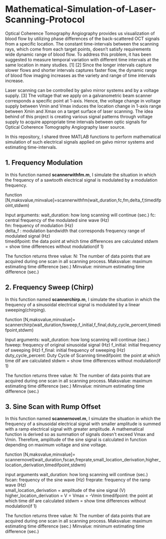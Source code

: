 # Mathematical-Simulation-of-Laser-Scanning-Protocol

Optical Coherence Tomography Angiography provides us visualization of blood flow by utilizing phase differences of the back-scattered OCT signals from a specific location. The constant time-intervals between the scanning rays, which come from each target points, doesn’t satisfy requirements wide dynamic range of blood flow. To address this problem, it has been suggested to measure temporal variation with different time intervals at the same location in many studies. [1] [2] Since the longer intervals capture slower flows and shorter intervals captures faster flow, the dynamic range of blood flow imaging increases as the variety and range of time intervals increase. 

Laser scanning can be controlled by galvo mirror systems and by a voltage supply. [3] The voltage that we apply on a galvanometric beam scanner corresponds a specific point at 1-axis. Hence, the voltage change in voltage supply between Vmin and Vmax induces the location change in 1-axis range between Xmin and Xmax on a target surface of laser scanning. The idea behind of this project is creating various signal patterns through voltage supply to acquire appropriate time intervals between optic signals for Optical Coherence Tomography Angiography laser source. 

In this repository, I shared three MATLAB functions to perform mathematical simulation of such electrical signals applied on galvo mirror systems and estimating time-intervals.

## 1. Frequency Modulation
In this function named **scannerwithfm.m**, I simulate the situation in which the frequency of a sawtooth electrical signal is modulated by a modulation frequency. 

function [N,maksvalue,minvalue]=scannerwithfm(wait_duration,fc,fm,delta_f,timedifpoint,stdwm)

Input arguments:
wait_duration: how long scanning will continue (sec.)
fc: central frequency of the modulated sine wave (Hz)                 
fm: frequency of modulation (Hz)                 
delta_f : modulation bandwidth that corresponds frequency range of modulated signal (Hz)                  
timedifpoint: the data point at which time differences are calculated 
stdwm = show time differences without modulation(if 1) 

The function returns three value:
N: The number of data points that are acquired during one scan in all scanning process.
Maksvalue: maximum estimating time difference (sec.)
Minvalue: minimum estimating time difference (sec.)

## 2. Frequency Sweep (Chirp)
In this function named **scannerchirp.m**, I simulate the situation in which the frequency of a sinusoidal electrical signal is modulated by a linear sweeping(chirping).  

function [N,maksvalue,minvalue]= scannerchirp(wait_duration,fsweep,f_initial,f_final,duty_cycle_percent,timedifpoint,stdwm)

Input arguments:
wait_duration: how long scanning will continue (sec.)
fsweep: frequency of original sinusoidal signal (Hz)
f_initial: initial frequency of sweeping (Hz)
f_final: initial frequency of sweeping (Hz)  
duty_cycle_percent:  Duty Cycle of Scanning
timedifpoint: the point at which time dif are calculated
stdwm = show time differences without modulation(if 1)      

The function returns three value:
N: The number of data points that are acquired during one scan in all scanning process.
Maksvalue: maximum estimating time difference (sec.)
Minvalue: minimum estimating time difference (sec.)

## 3. Sine Scan with Rump Offset
In this function named **scannernovel.m**, I simulate the situation in which the frequency of a sinusoidal electrical signal with smaller amplitude is summed with a ramp electrical signal with greater amplitude. A mathematical function is derived so as summation of signals doesn't exceed Vmax and Vmin. Therefore, amplitude of the sine signal is calculated in function depending on maximum voltage and sine voltage.

function [N,maksvalue,minvalue]= scannernovel(wait_duration,fscan,freprate,small_location_derivation,higher_location_derivation,timedifpoint,stdwm)

input arguments
wait_duration: how long scanning will continue (sec.)       
fscan: frequency of the sine wave (Hz)
freprate: frequency of the ramp wave (Hz)       
small_location_derivation = amplitude of the sine signal (V)
higher_location_derivation = V = Vmax = -Vmin
timedifpoint: the point at which time dif are calculated 
stdwm = show time differences without modulation(if 1)  

The function returns three value:
N: The number of data points that are acquired during one scan in all scanning process.
Maksvalue: maximum estimating time difference (sec.)
Minvalue: minimum estimating time difference (sec.)






